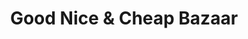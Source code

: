 ---
title: "Good Nice & Cheap Bazaar"
url: /phoenix/good-nice-and-cheap-bazaar/
shop: doityourself
---